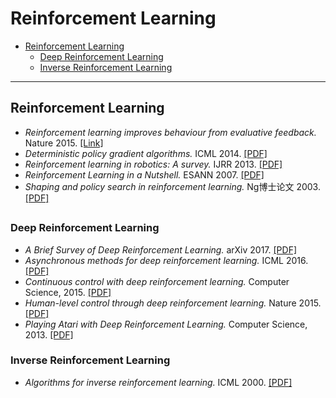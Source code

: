 # Reinforcement Learning

- [Reinforcement Learning](#reinforcement-learning)
  + [Deep Reinforcement Learning](#deep-reinforcement-learning)
  - [Inverse Reinforcement Learning](#inverse-reinforcement-learning)
--- ---

## Reinforcement Learning 

- *Reinforcement learning improves behaviour from evaluative feedback.* Nature 2015. [[Link]](http://www.nature.com/nature/journal/v521/n7553/abs/nature14540.html)
- *Deterministic policy gradient algorithms.* ICML 2014. [[PDF]](http://proceedings.mlr.press/v32/silver14.pdf)
- *Reinforcement learning in robotics: A survey.* IJRR 2013. [[PDF]](https://pdfs.semanticscholar.org/b13f/191aef22f4e2dc95d3ac9f2eed0da56cceb6.pdf)
- *Reinforcement Learning in a Nutshell.* ESANN 2007. [[PDF]](http://image.diku.dk/igel/paper/RLiaN.pdf)
- *Shaping and policy search in reinforcement learning.* Ng博士论文 2003. [[PDF]](http://rll.berkeley.edu/deeprlcourse/docs/ng-thesis.pdf)

##

### Deep Reinforcement Learning

- *A Brief Survey of Deep Reinforcement Learning.* arXiv 2017. [[PDF]](https://arxiv.org/pdf/1708.05866v1.pdf)
- *Asynchronous methods for deep reinforcement learning.* ICML 2016. [[PDF]](http://proceedings.mlr.press/v48/mniha16.pdf)
- *Continuous control with deep reinforcement learning.* Computer Science, 2015. [[PDF]](https://arxiv.org/pdf/1509.02971.pdf)
- *Human-level control through deep reinforcement learning.* Nature 2015. [[PDF]](http://www.davidqiu.com:8888/research/nature14236.pdf)
- *Playing Atari with Deep Reinforcement Learning.* Computer Science, 2013. [[PDF]](https://arxiv.org/pdf/1312.5602.pdf)

### Inverse Reinforcement Learning
- *Algorithms for inverse reinforcement learning.* ICML 2000. [[PDF]](http://ai.stanford.edu/~ang/papers/icml00-irl.pdf)
